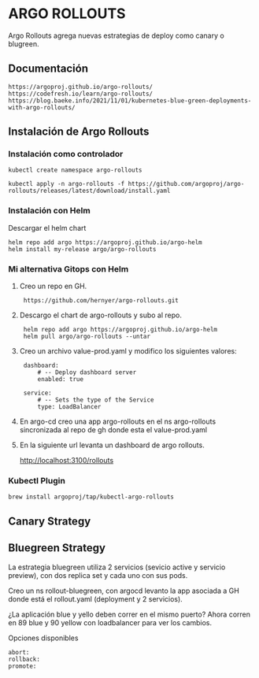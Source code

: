 # ARGO ROLLOUTS

Argo Rollouts agrega nuevas estrategias de deploy como canary o blugreen.

## Documentación

    https://argoproj.github.io/argo-rollouts/
    https://codefresh.io/learn/argo-rollouts/
    https://blog.baeke.info/2021/11/01/kubernetes-blue-green-deployments-with-argo-rollouts/

## Instalación de Argo Rollouts

### Instalación como controlador

    kubectl create namespace argo-rollouts

    kubectl apply -n argo-rollouts -f https://github.com/argoproj/argo-rollouts/releases/latest/download/install.yaml

### Instalación con Helm

Descargar el helm chart

    helm repo add argo https://argoproj.github.io/argo-helm
    helm install my-release argo/argo-rollouts

### Mi alternativa Gitops con Helm

1. Creo un repo en GH.

        https://github.com/hernyer/argo-rollouts.git

2. Descargo el chart de argo-rollouts y subo al repo.

        helm repo add argo https://argoproj.github.io/argo-helm 
        helm pull argo/argo-rollouts --untar

3. Creo un archivo value-prod.yaml y modifico los siguientes valores:

        dashboard:
            # -- Deploy dashboard server
            enabled: true

        service:
            # -- Sets the type of the Service
            type: LoadBalancer

4. En argo-cd creo una app argo-rollouts en el ns argo-rollouts sincronizada al repo de gh donde esta el value-prod.yaml

5. En la siguiente url levanta un dashboard de argo rollouts.

    <http://localhost:3100/rollouts>

### Kubectl Plugin

    brew install argoproj/tap/kubectl-argo-rollouts

## Canary Strategy

## Bluegreen Strategy

La estrategia bluegreen utiliza 2 servicios (sevicio active y servicio preview), con dos replica set y cada uno con sus pods.

Creo un ns rollout-bluegreen, con argocd levanto la app asociada a GH donde está el rollout.yaml (deployment y 2 servicios).

¿La aplicación blue y yello deben correr en el mismo puerto? Ahora corren en 89 blue y 90 yellow con loadbalancer para ver los cambios.

Opciones disponibles

    abort:
    rollback: 
    promote:
